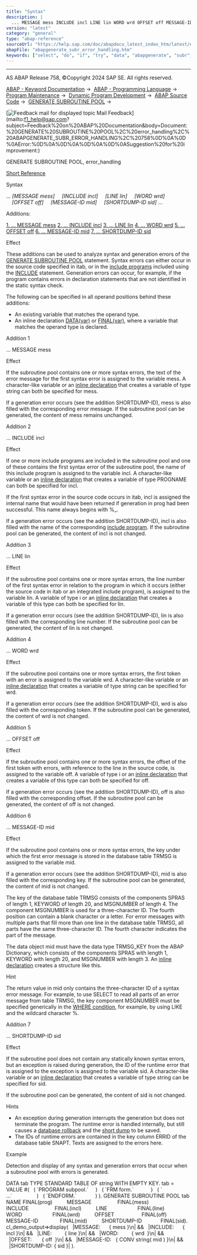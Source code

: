 ```yaml
---
title: "Syntax"
description: |
  ... MESSAGE mess INCLUDE incl LINE lin WORD wrd OFFSET off MESSAGE-ID mid SHORTDUMP-ID sid ... Additions: 1. ... MESSAGE mess(#!ABAP_ADDITION_1@1@) 2. ... INCLUDE incl(#!ABAP_ADDITION_2@2@) 3. ... LINE lin(#!ABAP_ADDITION_3@3@) 4. ..
version: "latest"
category: "general"
type: "abap-reference"
sourceUrl: "https://help.sap.com/doc/abapdocu_latest_index_htm/latest/en-US/abapgenerate_subr_error_handling.htm"
abapFile: "abapgenerate_subr_error_handling.htm"
keywords: ["select", "do", "if", "try", "data", "abapgenerate", "subr", "error", "handling"]
---
```


* * *

AS ABAP Release 758, ©Copyright 2024 SAP SE. All rights reserved.

[ABAP - Keyword Documentation](https://help.sap.com/doc/abapdocu_latest_index_htm/latest/en-US/abenabap.htm) →  [ABAP - Programming Language](https://help.sap.com/doc/abapdocu_latest_index_htm/latest/en-US/abenabap_reference.htm) →  [Program Maintenance](https://help.sap.com/doc/abapdocu_latest_index_htm/latest/en-US/abenprogram_editing.htm) →  [Dynamic Program Development](https://help.sap.com/doc/abapdocu_latest_index_htm/latest/en-US/abenabap_language_dynamic.htm) →  [ABAP Source Code](https://help.sap.com/doc/abapdocu_latest_index_htm/latest/en-US/abenabap_generic_program.htm) →  [GENERATE SUBROUTINE POOL](https://help.sap.com/doc/abapdocu_latest_index_htm/latest/en-US/abapgenerate_subroutine_pool.htm) → 

 [![](Mail.gif?object=Mail.gif "Feedback mail for displayed topic") Mail Feedback](mailto:f1_help@sap.com?subject=Feedback%20on%20ABAP%20Documentation&body=Document:%20GENERATE%20SUBROUTINE%20POOL%2C%20error_handling%2C%20ABAPGENERATE_SUBR_ERROR_HANDLING%2C%20758%0D%0A%0D%0AError:%0D%0A%0D%0A%0D%0A%0D%0ASuggestion%20for%20i
mprovement:)

GENERATE SUBROUTINE POOL, error\_handling

[Short Reference](https://help.sap.com/doc/abapdocu_latest_index_htm/latest/en-US/abapgenerate_shortref.htm)

Syntax

... *\[*MESSAGE mess*\]*
    *\[*INCLUDE incl*\]*
    *\[*LINE lin*\]*
    *\[*WORD wrd*\]*
    *\[*OFFSET off*\]*
    *\[*MESSAGE-ID mid*\]*
    *\[*SHORTDUMP-ID sid*\]* ...

Additions:

[1\. ... MESSAGE mess](#!ABAP_ADDITION_1@1@)
[2\. ... INCLUDE incl](#!ABAP_ADDITION_2@2@)
[3\. ... LINE lin](#!ABAP_ADDITION_3@3@)
[4\. ... WORD wrd](#!ABAP_ADDITION_4@4@)
[5\. ... OFFSET off](#!ABAP_ADDITION_5@5@)
[6\. ... MESSAGE-ID mid](#!ABAP_ADDITION_6@6@)
[7\. ... SHORTDUMP-ID sid](#!ABAP_ADDITION_7@7@)

Effect

These additions can be used to analyze syntax and generation errors of the [GENERATE SUBROUTINE POOL](https://help.sap.com/doc/abapdocu_latest_index_htm/latest/en-US/abapgenerate_subroutine_pool.htm) statement. Syntax errors can either occur in the source code specified in itab, or in the [include programs](https://help.sap.com/doc/abapdocu_latest_index_htm/latest/en-US/abeninclude_program_glosry.htm "Glossary Entry") included using the [INCLUDE](https://help.sap.com/doc/abapdocu_latest_index_htm/latest/en-US/abapinclude_prog.htm) statement. Generation errors can occur, for example, if the program contains errors in declaration statements that are not identified in the static syntax check.

The following can be specified in all operand positions behind these additions:

-   An existing variable that matches the operand type.
-   An inline declaration [DATA(var)](https://help.sap.com/doc/abapdocu_latest_index_htm/latest/en-US/abendata_inline.htm) or [FINAL(var)](https://help.sap.com/doc/abapdocu_latest_index_htm/latest/en-US/abenfinal_inline.htm), where a variable that matches the operand type is declared.

Addition 1   

... MESSAGE mess

Effect

If the subroutine pool contains one or more syntax errors, the text of the error message for the first syntax error is assigned to the variable mess. A character-like variable or an [inline declaration](https://help.sap.com/doc/abapdocu_latest_index_htm/latest/en-US/abendata_inline.htm) that creates a variable of type string can both be specified for mess.

If a generation error occurs (see the addition SHORTDUMP-ID), mess is also filled with the corresponding error message. If the subroutine pool can be generated, the content of mess remains unchanged.

Addition 2   

... INCLUDE incl

Effect

If one or more include programs are included in the subroutine pool and one of these contains the first syntax error of the subroutine pool, the name of this include program is assigned to the variable incl. A character-like variable or an [inline declaration](https://help.sap.com/doc/abapdocu_latest_index_htm/latest/en-US/abendata_inline.htm) that creates a variable of type PROGNAME can both be specified for incl.

If the first syntax error in the source code occurs in itab, incl is assigned the internal name that would have been returned if generation in prog had been successful. This name always begins with %\_.

If a generation error occurs (see the addition SHORTDUMP-ID), incl is also filled with the name of the corresponding [include program](https://help.sap.com/doc/abapdocu_latest_index_htm/latest/en-US/abeninclude_program_glosry.htm "Glossary Entry"). If the subroutine pool can be generated, the content of incl is not changed.

Addition 3   

... LINE lin

Effect

If the subroutine pool contains one or more syntax errors, the line number of the first syntax error in relation to the program in which it occurs (either the source code in itab or an integrated include program), is assigned to the variable lin. A variable of type i or an [inline declaration](https://help.sap.com/doc/abapdocu_latest_index_htm/latest/en-US/abendata_inline.htm) that creates a variable of this type can both be specified for lin.

If a generation error occurs (see the addition SHORTDUMP-ID), lin is also filled with the corresponding line number. If the subroutine pool can be generated, the content of lin is not changed.

Addition 4   

... WORD wrd

Effect

If the subroutine pool contains one or more syntax errors, the first token with an error is assigned to the variable wrd. A character-like variable or an [inline declaration](https://help.sap.com/doc/abapdocu_latest_index_htm/latest/en-US/abendata_inline.htm) that creates a variable of type string can be specified for wrd.

If a generation error occurs (see the addition SHORTDUMP-ID), wrd is also filled with the corresponding token. If the subroutine pool can be generated, the content of wrd is not changed.

Addition 5   

... OFFSET off

Effect

If the subroutine pool contains one or more syntax errors, the offset of the first token with errors, with reference to the line in the source code, is assigned to the variable off. A variable of type i or an [inline declaration](https://help.sap.com/doc/abapdocu_latest_index_htm/latest/en-US/abendata_inline.htm) that creates a variable of this type can both be specified for off.

If a generation error occurs (see the addition SHORTDUMP-ID), off is also filled with the corresponding offset. If the subroutine pool can be generated, the content of off is not changed.

Addition 6   

... MESSAGE-ID mid

Effect

If the subroutine pool contains one or more syntax errors, the key under which the first error message is stored in the database table TRMSG is assigned to the variable mid.

If a generation error occurs (see the addition SHORTDUMP-ID), mid is also filled with the corresponding key. If the subroutine pool can be generated, the content of mid is not changed.

The key of the database table TRMSG consists of the components SPRAS of length 1, KEYWORD of length 20, and MSGNUMBER of length 4. The component MSGNUMBER is used for a three-character ID. The fourth position can contain a blank character or a letter. For error messages with multiple parts that fill more than one line in the database table TRMSG, all parts have the same three-character ID. The fourth character indicates the part of the message.

The data object mid must have the data type TRMSG\_KEY from the ABAP Dictionary, which consists of the components SPRAS with length 1, KEYWORD with length 20, and MSGNUMBER with length 3. An [inline declaration](https://help.sap.com/doc/abapdocu_latest_index_htm/latest/en-US/abendata_inline.htm) creates a structure like this.

Hint

The return value in mid only contains the three-character ID of a syntax error message. For example, to use SELECT to read all parts of an error message from table TRMSG, the key component MSGNUMBER must be specified generically in the [WHERE condition](https://help.sap.com/doc/abapdocu_latest_index_htm/latest/en-US/abenabap_sql_stmt_logexp.htm), for example, by using LIKE and the wildcard character %.

Addition 7   

... SHORTDUMP-ID sid

Effect

If the subroutine pool does not contain any statically known syntax errors, but an exception is raised during generation, the ID of the runtime error that is assigned to the exception is assigned to the variable sid. A character-like variable or an [inline declaration](https://help.sap.com/doc/abapdocu_latest_index_htm/latest/en-US/abendata_inline.htm) that creates a variable of type string can be specified for sid.

If the subroutine pool can be generated, the content of sid is not changed.

Hints

-   An exception during generation interrupts the generation but does not terminate the program. The runtime error is handled internally, but still causes a [database rollback](https://help.sap.com/doc/abapdocu_latest_index_htm/latest/en-US/abendatabase_commit_glosry.htm "Glossary Entry") and the [short dump](https://help.sap.com/doc/abapdocu_latest_index_htm/latest/en-US/abenshort_dump_glosry.htm "Glossary Entry") to be saved.
-   The IDs of runtime errors are contained in the key column ERRID of the database table SNAPT. Texts are assigned to the errors here.

Example

Detection and display of any syntax and generation errors that occur when a subroutine pool with errors is generated.

DATA tab TYPE STANDARD TABLE OF string WITH EMPTY KEY.
tab = VALUE #(
  ( \`PROGRAM subpool.\`     )
  ( \`FRM form.\`            )
  ( \` ...\`                 )
  ( \`ENDFORM.\`             ) ).
GENERATE SUBROUTINE POOL tab NAME FINAL(prog)
         MESSAGE                  FINAL(mess)
         INCLUDE                  FINAL(incl)
         LINE                     FINAL(line)
         WORD                     FINAL(wrd)
         OFFSET                   FINAL(off)
         MESSAGE-ID               FINAL(mid)
         SHORTDUMP-ID             FINAL(sid).
cl\_demo\_output=>display(
  |MESSAGE:      { mess }\\n| &&
  |INCLUDE:      { incl }\\n| &&
  |LINE:         { line }\\n| &&
  |WORD:         { wrd  }\\n| &&
  |OFFSET:       { off  }\\n| &&
  |MESSAGE-ID:   { CONV string( mid ) }\\n| &&
  |SHORTDUMP-ID: { sid }| ).